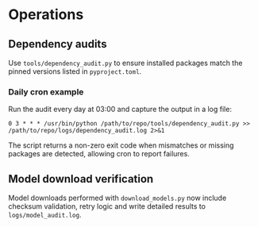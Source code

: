 # Operations

## Dependency audits

Use `tools/dependency_audit.py` to ensure installed packages match the pinned
versions listed in `pyproject.toml`.

### Daily cron example

Run the audit every day at 03:00 and capture the output in a log file:

```
0 3 * * * /usr/bin/python /path/to/repo/tools/dependency_audit.py >> /path/to/repo/logs/dependency_audit.log 2>&1
```

The script returns a non-zero exit code when mismatches or missing packages are
detected, allowing cron to report failures.

## Model download verification

Model downloads performed with `download_models.py` now include checksum
validation, retry logic and write detailed results to
`logs/model_audit.log`.
